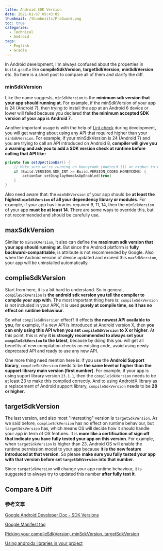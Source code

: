 ```yaml
---
title: Android SDK Version
date: 2021-01-07 09:43:05
thumbnail: /thumbnails/ProGuard.png
toc: true
categories:
  - Technical
  - Android
tags:
  - English
  - Gradle
---
```


In Android development, I'm always confused about the properties in `build.gradle` like **compileSdkVersion**, **targetSdkVersion**, **minSdkVersion** etc. So here is a short post to compare all of them and clarify the diff.

<!-- more -->

### minSdkVersion

Like the name suggests, `minSdkVersion` is the **minimum sdk version that your app should running at**. For example, if the minSdkVersion of your app is 24 (Android 7), then trying to install the app at an Android 6 device or lower will failed because you declared that **the minimum accepted SDK version of your app is Android 7**.

Another important usage is with the help of [Lint check](https://developer.android.com/studio/write/lint?utm_campaign=adp_series_sdkversion_010616&utm_source=medium&utm_medium=blog) during development, you will get warning about using any API that required higher than your `minSdkVersion`. For example, if your minSdkVersion is 24 (Android 7) and you are trying to call an API introduced on Android 8, **compiler will give you a warning and ask you to add a SDK version check at runtime before calling that API like:**

```kotlin
private fun setUpActionBar() {
    // Make sure we're running on Honeycomb (Android 11) or higher to use ActionBar APIs
    if (Build.VERSION.SDK_INT >= Build.VERSION_CODES.HONEYCOMB) {
        actionBar.setDisplayHomeAsUpEnabled(true)
    }
}
```

Also need aware that: the `minSdkVersion` of your app should be **at least the highest `minSdkVersion` of all your dependency library or modules**. For example, if your app has libraries required 9, 11, 14, then the `minSdkVersion` of your app **must be at least 14**. There are some ways to override this, but not recommended and should be carefully use.



## maxSdkVersion

Similar to `minSdkVersion`, it also can define the **maximum sdk version that your app should running at**. But since the Android platform is **fully backward-compatitable**, is attribute is not recommended by Google. Also when the Android version of device updated and exceed this `maxSdkVersion`, your app will be uninstalled automatically.



## complieSdkVersion

Start from here, it is a bit hard to understand. So in general, `compileSdkVersion` is **the android sdk version you tell the compiler to compile your app with**. The most important thing here is: `compileSdkVersion` is not included in your APK, it is used **purely at compile time, so it has no effect on runtime behaviour**. 

So what `compileSdkVersion` effect? It effects **the newest API available to you**, for example, if a new API is introduced at Android version X, then **you can only using this API when you set `compileSdkVersion` to X or higher**. At this point, this is why **it is strongly recommended to always set your `compileSdkVersion` to the latest**, because by doing this you will get all benefits of new compilation checks on existing code, avoid using newly deprecated API and ready to use any new API. 

One more thing need mention here is: if you use the **Android Support library**, `complieSdkVersion` needs to be **the same level or higher than the support library main version (first number)**. For example, if your app is using suport library version `23.1.1`, then the `compileSdkVersion` needs to be at least 23 to make this compiled correctly. And to using [AndroidX](https://developer.android.com/jetpack/androidx/#using_androidx_libraries_in_your_project) library as a replacement of Android support library, `compileSdkVersion` needs to be **28 or higher**.



## targetSdkVersion

The last version, and also most "interesting" version is `targetSdkVersion`. As we said before, `complieSdkVersion` has no effect on runtime behaviour, but `targetSdkVersion` has, which means OS will decide how it should handle your app in term of OS features. It is **more like a certification of sign off that indicate you have fully tested your app on this version**. For example, when `targetSdkVersion` is higher than 23, Android OS will enable the runtime permission model to your app because **it is the new feature introduced at that version**. So please **make sure you fully tested your app with that version before set `targetSdkVersion` into that number**.

Since `targetSdkVersion` will change your app runtime behaviour, it is suggested to always try to updated this number **after fully test it**. 



## Compare & Diff





###  

### 参考文章

[Google Android Developer Doc - SDK Versions](https://developer.android.com/ndk/guides/sdk-versions)

[Google Manifest <uses-sdk> tag](https://developer.android.com/guide/topics/manifest/uses-sdk-element.html)

[Picking your compileSdkVersion, minSdkVersion, targetSdkVersion](https://medium.com/androiddevelopers/picking-your-compilesdkversion-minsdkversion-targetsdkversion-a098a0341ebd)

[Using androidx libraries in your project ](https://developer.android.com/jetpack/androidx/#using_androidx_libraries_in_your_project)